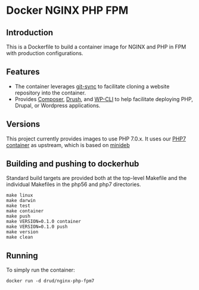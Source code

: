 # Docker NGINX PHP FPM

## Introduction
This is a Dockerfile to build a container image for NGINX and PHP in FPM with production configurations. 

## Features

* The container leverages [git-sync](https://github.com/drud/docker.git-sync) to facilitate cloning a website repository into the container.
* Provides [Composer](https://getcomposer.org/), [Drush](http://www.drush.org), and [WP-CLI](http://www.wp-cli.org) to help facilitate deploying PHP, Drupal, or Wordpress applications.

## Versions

This project currently provides images to use PHP 7.0.x. It uses our [PHP7 container](https://github.com/drud/docker.php7) as upstream, which is based on [minideb](https://github.com/bitnami/minideb)

## Building and pushing to dockerhub

Standard build targets are provided both at the top-level Makefile and the individual Makefiles in the php56 and php7 directories.

```
make linux
make darwin
make test
make container
make push
make VERSION=0.1.0 container
make VERSION=0.1.0 push
make version
make clean
```

## Running
To simply run the container:
```
docker run -d drud/nginx-php-fpm7
```
